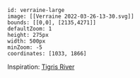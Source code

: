 
```leaflet
id: verraine-large
image: [[Verraine 2022-03-26-13-30.svg]]
bounds: [[0,0], [2135,4271]]
defaultZoom: 1
height: 275px
width: 500px
minZoom: -5
coordinates: [1033, 1866]
```


Inspiration: [Tigris River](https://en.wikipedia.org/wiki/Tigris)